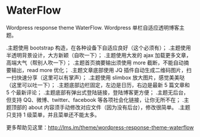 # WaterFlow
Wordpress response theme WaterFlow.
Wordpress 单栏自适应透明博客主题。

.主题使用 bootstrap 构造，在各种设备下自适应良好（这个必须有）；
.主题使用半透明背景设计，大方新颖（自吹一下）；
.主题使用大发的 ajax 加载更多文章，高端大气（帮别人吹一下）；
.主题首页摘要输出须使用 more 截断，不能自动摘要输出，read more 优化；
.主题文章底部使用 JQ 插件自动生成二维码图片，扫一扫快速分享（这里可以有掌声）；
.主题使用 slimbox 放大图片，感觉美美哒（这里可以吐一下）；
.主题底部边栏固定，左边是日历，右边是最新 5 篇文章和 5 个最新评论；
.主题底部有弹出式登陆链接，登陆博客更方便；
.主题无后台，但支持 QQ、微博、twitter、facebook 等各项社会化链接，让你无所不在；
.主题顶部的 about 内容须手动修改对应文件（因为没有后台），修改很简单。
.主题只支持 1 级菜单，并且菜单还不能太多。

更多帮助见这里：http://lms.im/theme/wordpress-response-theme-waterflow

